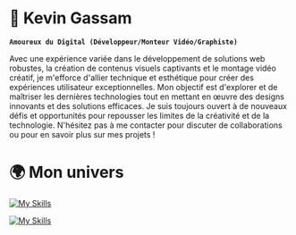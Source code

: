 # 🥇 Kevin Gassam

**` Amoureux du Digital (Développeur/Monteur Vidéo/Graphiste) `**

Avec une expérience variée dans le développement de solutions web robustes, la création de contenus visuels captivants et le montage vidéo créatif, je m'efforce d'allier technique et esthétique pour créer des expériences utilisateur exceptionnelles. Mon objectif est d'explorer et de maîtriser les dernières technologies tout en mettant en œuvre des designs innovants et des solutions efficaces. Je suis toujours ouvert à de nouveaux défis et opportunités pour repousser les limites de la créativité et de la technologie. N'hésitez pas à me contacter pour discuter de collaborations ou pour en savoir plus sur mes projets !

# 🌍 Mon univers
[![My Skills](https://skillicons.dev/icons?i=laravel,php,html,css,js,docker,git,au,bootstrap,jquery,python,debian,wordpress&theme=light)](https://skillicons.dev)

[![My Skills](https://skillicons.dev/icons?i=ai,ps,pr&theme=light)](https://skillicons.dev)
